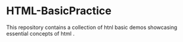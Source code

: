 # HTML-BasicPractice
This repository contains a collection of htnl basic demos showcasing essential concepts of html .
